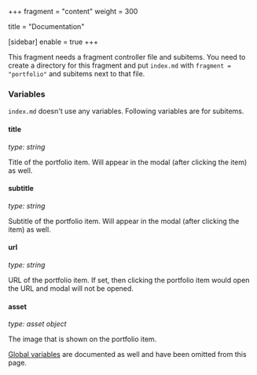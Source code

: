+++
fragment = "content"
weight = 300

title = "Documentation"

[sidebar]
  enable = true
+++

This fragment needs a fragment controller file and subitems. You need to create a directory for this fragment and put `index.md` with `fragment = "portfolio"` and subitems next to that file.

### Variables

`index.md` doesn't use any variables. Following variables are for subitems.

#### title
*type: string*

Title of the portfolio item. Will appear in the modal (after clicking the item) as well.

#### subtitle
*type: string*

Subtitle of the portfolio item. Will appear in the modal (after clicking the item) as well.

#### url
*type: string*

URL of the portfolio item. If set, then clicking the portfolio item would open the URL and modal will not be opened.

#### asset
*type: asset object*

The image that is shown on the portfolio item.

[Global variables](/docs/global-variables) are documented as well and have been omitted from this page.
